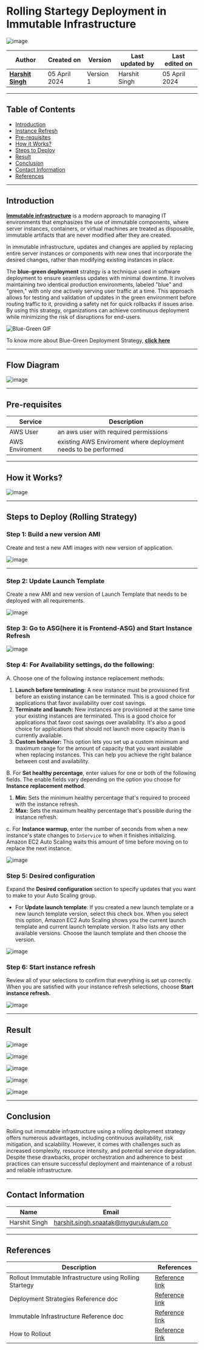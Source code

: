 # Rolling Startegy Deployment in Immutable Infrastructure 
![image](https://github.com/CodeOps-Hub/Deployment/assets/156056444/ef9efec4-0688-4803-84b6-676aeb4e69db)

|   Author        |  Created on   |  Version   | Last updated by  | Last edited on |
| --------------- | --------------| -----------|----------------- | -------------- |
| **[Harshit Singh](https://github.com/Panu-S-Harshit-Ninja-07)**    | 05 April 2024 |  Version 1 | Harshit Singh     | 05 April 2024  |
***

## Table of Contents 

+ [Introduction](#Introduction)
+ [Instance Refresh](#Instance-Refresh)
+ [Pre-requisites](#Pre-requisites)
+ [How it Works?](#How-it-Works)
+ [Steps to Deploy](#steps-to-deploy-rolling-strategy)
+ [Result](#result)
+ [Conclusion](#Conclusion)
+ [Contact Information](#contact-information)
+ [References](#References)
***

## Introduction

[**Immutable infrastructure**](https://github.com/CodeOps-Hub/Documentation/blob/main/Infra/Manual/Infrastructure%20Types/Immutable%20Infrastructure/README.md) is a modern approach to managing IT environments that emphasizes the use of immutable components, where server instances, containers, or virtual machines are treated as disposable, immutable artifacts that are never modified after they are created.

In immutable infrastructure, updates and changes are applied by replacing entire server instances or components with new ones that incorporate the desired changes, rather than modifying existing instances in place.

The **blue-green deployment** strategy is a technique used in software deployment to ensure seamless updates with minimal downtime. It involves maintaining two identical production environments, labeled "blue" and "green," with only one actively serving user traffic at a time. This approach allows for testing and validation of updates in the green environment before routing traffic to it, providing a safety net for quick rollbacks if issues arise. By using this strategy, organizations can achieve continuous deployment while minimizing the risk of disruptions for end-users.

![Blue-Green GIF](https://www.encora.com/hs-fs/hubfs/blue-green-deployment.gif?width=540&name=blue-green-deployment.gif)

To know more about Blue-Green Deployment Strategy, [**click here**](https://github.com/CodeOps-Hub/Documentation/blob/main/Deployment_strategies/Blue_Green/README.md)
***

## Flow Diagram 

![image](https://github.com/CodeOps-Hub/Deployment/assets/156056444/1e247890-ade7-4d8b-8536-9504070b26fc)
***

## Pre-requisites
| Service    | Description |
| ---------- | ----------- |
| AWS User   | an aws user with required permissions |
| AWS Enviroment | existing AWS Enviroment where deployment needs to be performed |
***

## How it Works?
![image](https://github.com/CodeOps-Hub/Deployment/assets/156056444/8279813b-4f6b-4cdd-9eef-7ffe60dee5a6)

***

## Steps to Deploy (Rolling Strategy)

### Step 1: Build a new version AMI 
Create and test a new AMI images with new version of application.

![image](https://github.com/CodeOps-Hub/Deployment/assets/156056444/a48beedf-aeca-45a8-bddc-e68691b836b6)
***

### Step 2: Update Launch Template
Create a new AMI and new version of Launch Template that needs to be deployed with all requirements.

![image](https://github.com/CodeOps-Hub/Deployment/assets/156056444/e633e9d5-1639-41d2-bfe9-6989b4348d84)

### Step 3: Go to ASG(here it is Frontend-ASG) and Start Instance Refresh 

![image](https://github.com/CodeOps-Hub/Deployment/assets/156056444/4d7e1fa5-00c5-49ab-8d0c-c6da488e14b8)

### Step 4: For Availability settings, do the following:

A. Choose one of the following instance replacement methods:

  1. **Launch before terminating:** A new instance must be provisioned first before an existing instance can be terminated. This is a good choice for applications that favor availability over cost savings.
  2. **Terminate and launch:** New instances are provisioned at the same time your existing instances are terminated. This is a good choice for applications that favor cost savings over availability. It's also a good choice for applications that should not launch more capacity than is currently available.
  3. **Custom behavior:** This option lets you set up a custom minimum and maximum range for the amount of capacity that you want available when replacing instances. This can help you achieve the right balance between cost and availability.

B. For **Set healthy percentage**, enter values for one or both of the following fields. The enable fields vary depending on the option you choose for **Instance replacement method**.

  1. **Min:** Sets the minimum healthy percentage that's required to proceed with the instance refresh.
  2. **Max:** Sets the maximum healthy percentage that's possible during the instance refresh. 

c. For **Instance warmup**, enter the number of seconds from when a new instance's state changes to `InService` to when it finishes initializing. Amazon EC2 Auto Scaling waits this amount of time before moving on to replace the next instance.

![image](https://github.com/CodeOps-Hub/Deployment/assets/156056444/8ecdaa43-a258-406c-8be6-d6d7c14f9417)

### Step 5: Desired configuration
Expand the **Desired configuration** section to specify updates that you want to make to your Auto Scaling group.

- For **Update launch template**:
If you created a new launch template or a new launch template version, select this check box. When you select this option, Amazon EC2 Auto Scaling shows you the current launch template and current launch template version. It also lists any other available versions. Choose the launch template and then choose the version.

![image](https://github.com/CodeOps-Hub/Deployment/assets/156056444/ce70956d-1a99-4904-8959-cd7190cf040d)

### Step 6: Start instance refresh
Review all of your selections to confirm that everything is set up correctly.
When you are satisfied with your instance refresh selections, choose **Start instance refresh.**

![image](https://github.com/CodeOps-Hub/Deployment/assets/156056444/c04a1060-f63e-4607-8968-36f2f35c66ba)

***
## Result
![image](https://github.com/CodeOps-Hub/Deployment/assets/156056444/63083e7c-09d7-40c4-8a9e-87ad3cc2e790)

![image](https://github.com/CodeOps-Hub/Deployment/assets/156056444/0029db10-c5df-4335-b881-cd17318b3f4d)

![image](https://github.com/CodeOps-Hub/Deployment/assets/156056444/2feba7a4-9093-4416-96e7-830fc8a896db)

![image](https://github.com/CodeOps-Hub/Deployment/assets/156056444/3f00c546-8109-4ad0-a3f6-b50f2e460d07)

![image](https://github.com/CodeOps-Hub/Deployment/assets/156056444/73370356-c20d-45bd-a40a-30400e53e420)
***
## Conclusion
Rolling out immutable infrastructure using a rolling deployment strategy offers numerous advantages, including continuous availability, risk mitigation, and scalability. However, it comes with challenges such as increased complexity, resource intensity, and potential service degradation. Despite these drawbacks, proper orchestration and adherence to best practices can ensure successful deployment and maintenance of a robust and reliable infrastructure.
***

## Contact Information

|     Name         | Email  |
| -----------------| ------------------------------------ |
| Harshit Singh    | harshit.singh.snaatak@mygurukulam.co |
***

## References

| Description                                   | References  |
| --------------------------------------------  | -------------------------------------------------|
| Rollout Immutable Infrastructure using Rolling Startegy | [Reference link](https://github.com/CodeOps-Hub/Documentation/blob/main/Infra/Manual/Infrastructure%20Types/Immutable%20Infrastructure/Rollout/rollingStrategy/README.md) |
| Deployment Strategies Reference doc | [Reference link](https://github.com/CodeOps-Hub/Documentation/tree/main/Deployment_strategies/Rolling) |
| Immutable Infrastructure Reference doc | [Reference link](https://github.com/CodeOps-Hub/Documentation/blob/main/Infra/Manual/Infrastructure%20Types/Immutable%20Infrastructure/README.md) |
| How to Rollout | [Reference link](https://medium.com/@maheshwar.ramkrushna/chap-22-rollout-strategies-in-kubernetes-rolling-update-with-nginx-7b539e03495a) |
